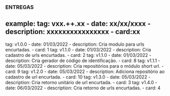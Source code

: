 ### ENTREGAS

## example: tag: vxx.++.xx - date: xx/xx/xxxx - description: xxxxxxxxxxxxxxxx - card:xx

tag: v1.0.0 - date: 01/03/2022 - description: Cria modulo para urls encurtadas. - card: 1
tag: v1.1.0 - date: 01/03/2022 - description: Cria cadastro de urls encurtadas. - card: 2
tag: v1.1.0 - date: 01/03/2022 - description: Cria gerador de código de identificação. - card: 8
tag: v1.1.1 - date: 05/03/2022 - description: Cria repositórios para o módulo short url. - card: 9
tag: v1.2.0 - date: 05/03/2022 - description: Adiciona repositório ao cadastro de url encurtada. - card: 10
tag: v1.3.0 - date: 05/03/2022 - description: Cria retorno unitário de url encurtada. - card: 3
tag: v1.4.0 - date: 06/03/2022 - description: Cria retorno de urls encurtadas. - card: 4
